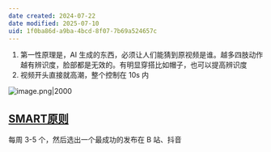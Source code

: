 ```yaml
---
date created: 2024-07-22
date modified: 2025-07-10
uid: 1f0ba86d-a9ba-4bcd-8f07-7b69a524657c
---
```

1. 第一性原理是，AI 生成的东西，必须让人们能猜到原视频是谁。越多四肢动作越有辨识度，脸部都是无效的。有明显穿搭比如帽子，也可以提高辨识度
2. 视频开头直接就高潮，整个控制在 10s 内

![image.png|2000](https://imagehosting4picgo.oss-cn-beijing.aliyuncs.com/imagehosting/fix-dir%2Fpicgo%2Fpicgo-clipboard-images%2F2024%2F07%2F22%2F01-03-06-dc95c3279a1360767d702150be6324f4-20240722010304-fb6f4a.png)

## [SMART原则](SMART原则.md)

每周 3-5 个，然后选出一个最成功的发布在 B 站、抖音
